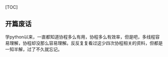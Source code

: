 [TOC]

## 开篇废话

学python以来，一直都知道协程多么有用，协程多么有效率，但是吧，多线程容易理解，协程却没那么容易理解。反反复复看过这少四次协程相关的资料，但都是一知半解，过了不久就忘记。